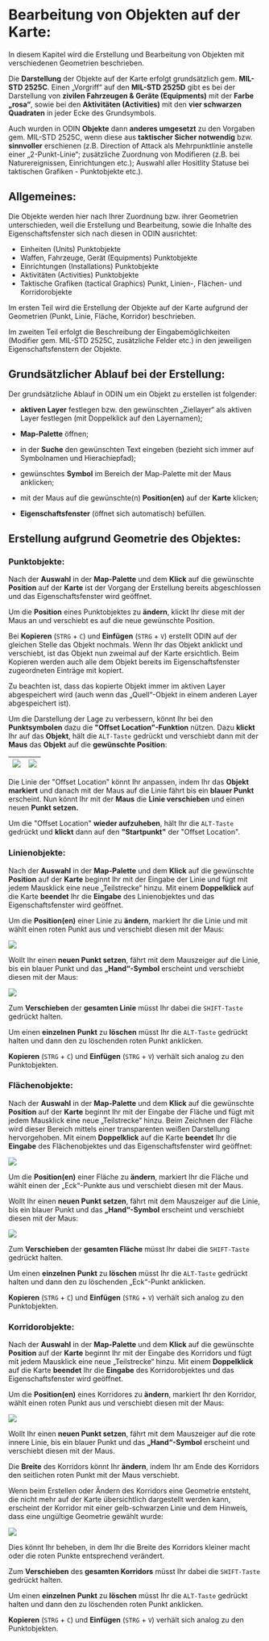  





# **Bearbeitung von Objekten auf der Karte:**



In diesem Kapitel wird die Erstellung und Bearbeitung von Objekten mit verschiedenen Geometrien beschrieben.

Die **Darstellung** der Objekte auf der Karte erfolgt grundsätzlich gem. **MIL-STD 2525C**. Einen „Vorgriff“ auf den **MIL-STD 2525D** gibt es bei der Darstellung von **zivilen Fahrzeugen & Geräte (Equipments)** mit der **Farbe „rosa“**, sowie bei den **Aktivitäten (Activities)** mit den **vier schwarzen Quadraten** in jeder Ecke des Grundsymbols.

Auch wurden in ODIN **Objekte** dann **anderes umgesetzt** zu den Vorgaben gem. MIL-STD 2525C, wenn diese aus **taktischer Sicher notwendig** bzw. **sinnvoller** erschienen (z.B. Direction of Attack als Mehrpunktlinie anstelle einer „2-Punkt-Linie“; zusätzliche Zuordnung von Modifieren (z.B. bei Naturereignissen, Einrichtungen etc.); Auswahl aller Hositlity Statuse bei taktischen Grafiken - Punktobjekte etc.).



## **Allgemeines:**



Die Objekte werden hier nach Ihrer Zuordnung bzw. ihrer Geometrien unterschieden, weil die Erstellung und Bearbeitung, sowie die Inhalte des Eigenschaftsfenster sich nach diesen in ODIN ausrichtet:

- Einheiten (Units)											 Punktobjekte
- Waffen, Fahrzeuge, Gerät (Equipments)    Punktobjekte
- Einrichtungen (Installations) 					   Punktobjekte
- Aktivitäten (Activities) 								   Punktobjekte
- Taktische Grafiken (tactical Graphics) 	   Punkt, Linien-, Flächen- und Korridorobjekte

Im ersten Teil wird die Erstellung der Objekte auf der Karte aufgrund der Geometrien (Punkt, Linie, Fläche, Korridor) beschrieben.

Im zweiten Teil erfolgt die Beschreibung der Eingabemöglichkeiten (Modifier gem. MIL-STD 2525C, zusätzliche Felder etc.) in den jeweiligen Eigenschaftsfenstern der Objekte.



## **Grundsätzlicher Ablauf bei der Erstellung:**



Der grundsätzliche Ablauf in ODIN um ein Objekt zu erstellen ist
folgender:

-   **aktiven Layer** festlegen bzw. den gewünschten „Ziellayer“ als aktiven Layer festlegen (mit Doppelklick auf den Layernamen);
    
- **Map-Palette** öffnen;
- in der **Suche** den gewünschten Text eingeben (bezieht sich immer auf Symbolnamen und Hierachiepfad);
- gewünschtes **Symbol** im Bereich der Map-Palette mit der Maus anklicken;
- mit der Maus auf die gewünschte(n) **Position(en)** auf der **Karte** klicken;
- **Eigenschaftsfenster** (öffnet sich automatisch) befüllen.



## **Erstellung aufgrund Geometrie des Objektes:**



### **Punktobjekte:**



Nach der **Auswahl** in der **Map-Palette** und dem **Klick** auf die gewünschte **Position** auf der **Karte** ist der Vorgang der Erstellung bereits abgeschlossen und das Eigenschaftsfenster wird geöffnet.

Um die **Position** eines Punktobjektes zu **ändern**, klickt Ihr diese mit der Maus an und verschiebt es auf die neue gewünschte Position.

Bei **Kopieren** (`STRG` + `C`) und **Einfügen** (`STRG` + `V`) erstellt ODIN auf der gleichen Stelle das Objekt nochmals. Wenn Ihr das Objekt anklickt und verschiebt, ist das Objekt nun zweimal auf der Karte ersichtlich. Beim Kopieren werden auch alle dem Objekt bereits im Eigenschaftsfenster zugeordneten Einträge mit kopiert.

Zu beachten ist, dass das kopierte Objekt immer im aktiven Layer abgespeichert wird (auch wenn das „Quell“-Objekt in einem anderen Layer abgespeichert ist).



Um die Darstellung der Lage zu verbessern, könnt Ihr bei den **Punktsymbolen** dazu die **"Offset Location"-Funktion** nützen. Dazu **klickt** Ihr auf das **Objekt**, hält die `ALT-Taste` gedrückt und verschiebt dann mit der **Maus** das **Objekt** auf die **gewünschte Position**:

| ![](images/Punktobjekte_Offset_1.png) | ![](images/Punktobjekte_Offset_2.png) |
| :-----------------------------------: | :-----------------------------------: |

Die Linie der "Offset Location" könnt Ihr anpassen, indem Ihr das **Objekt markiert** und danach mit der Maus auf die Linie fährt bis ein **blauer Punkt** erscheint. Nun könnt Ihr mit der **Maus** die **Linie verschieben** und einen neuen **Punkt setzen.**

Um die "Offset Location" **wieder aufzuheben**, hält Ihr die `ALT-Taste` gedrückt und **klickt** dann auf den **"Startpunkt"** der "Offset Location". 



### **Linienobjekte:**



Nach der **Auswahl** in der **Map-Palette** und dem **Klick** auf die gewünschte **Position** auf der **Karte** beginnt Ihr mit der Eingabe der Linie und fügt mit jedem Mausklick eine neue „Teilstrecke“ hinzu. Mit einem **Doppelklick** auf die Karte **beendet** Ihr die **Eingabe** des Linienobjektes und das Eigenschaftsfenster wird geöffnet.

Um die **Position(en)** einer Linie zu **ändern**, markiert Ihr die Linie und mit wählt einen roten Punkt aus und verschiebt diesen mit der Maus:

![](images/Linienobjekte_1.png)



Wollt Ihr einen **neuen Punkt setzen**, fährt mit dem Mauszeiger auf die Linie, bis ein blauer Punkt und das **„Hand“-Symbol** erscheint und verschiebt diesen mit der Maus:

![](images/Linienobjekte_2.png)



Zum **Verschieben** der **gesamten Linie** müsst Ihr dabei die `SHIFT-Taste` gedrückt halten.

Um einen **einzelnen Punkt** zu **löschen** müsst Ihr die `ALT-Taste` gedrückt halten und dann den zu löschenden roten Punkt anklicken.

**Kopieren** (`STRG` + `C`) und **Einfügen** (`STRG` + `V`) verhält sich analog zu den Punktobjekten.



### **Flächenobjekte:**



Nach der **Auswahl** in der **Map-Palette** und dem **Klick** auf die gewünschte **Position** auf der **Karte** beginnt Ihr mit der Eingabe der Fläche und fügt mit jedem Mausklick eine neue „Teilstrecke“ hinzu. Beim Zeichnen der Fläche wird dieser Bereich mittels einer transparenten weißen Darstellung hervorgehoben. Mit einem **Doppelklick** auf die Karte **beendet** Ihr die **Eingabe** des Flächenobjektes und das Eigenschaftsfenster wird geöffnet:

![](images/Flaechenobjekte_1.png)



Um die **Position(en)** einer Fläche zu **ändern**, markiert Ihr die Fläche und wählt einen der „Eck“-Punkte aus und verschiebt diesen mit der Maus.

Wollt Ihr einen **neuen Punkt setzen**, fährt mit dem Mauszeiger auf die Linie, bis ein blauer Punkt und das **„Hand“-Symbol** erscheint und verschiebt diesen mit der Maus:

![](images/Flaechenobjekte_2.png)



Zum **Verschieben** der **gesamten Fläche** müsst Ihr dabei die `SHIFT-Taste` gedrückt halten.

Um einen **einzelnen Punkt** zu **löschen** müsst Ihr die `ALT-Taste` gedrückt halten und dann den zu löschenden „Eck“-Punkt anklicken.

**Kopieren** (`STRG` + `C`) und **Einfügen** (`STRG` + `V`) verhält sich analog zu den Punktobjekten.



### **Korridorobjekte:**



Nach der **Auswahl** in der **Map-Palette** und dem **Klick** auf die gewünschte **Position** auf der **Karte** beginnt Ihr mit der Eingabe des Korridors und fügt mit jedem Mausklick eine neue „Teilstrecke“ hinzu. Mit einem **Doppelklick** auf die Karte **beendet** Ihr die **Eingabe** des Korridorobjektes und das Eigenschaftsfenster wird geöffnet.

Um die **Position(en)** eines Korridores zu **ändern**, markiert Ihr den Korridor, wählt einen roten Punkt aus und verschiebt diesen mit der Maus:

![](images/Korridorobjekte_1.png)



Wollt Ihr einen **neuen Punkt setzen**, fährt mit dem Mauszeiger auf die rote innere Linie, bis ein blauer Punkt und das **„Hand“-Symbol** erscheint und verschiebt diesen mit der Maus.

Die **Breite** des Korridors könnt Ihr **ändern**, indem Ihr am Ende des Korridors den seitlichen roten Punkt mit der Maus verschiebt.



Wenn beim Erstellen oder Ändern des Korridors eine Geometrie entsteht, die nicht mehr auf der Karte übersichtlich dargestellt werden kann, erscheint der Korridor mit einer gelb-schwarzen Linie und dem Hinweis, dass eine ungültige Geometrie gewählt wurde:

![](images/Korridorobjekte_2.png)



Dies könnt Ihr beheben, in dem Ihr die Breite des Korridors kleiner macht oder die roten Punkte entsprechend verändert.



Zum **Verschieben** des **gesamten Korridors** müsst Ihr dabei die `SHIFT-Taste` gedrückt halten.

Um einen **einzelnen Punkt** zu **löschen** müsst Ihr die `ALT-Taste` gedrückt halten und dann den zu löschenden roten Punkt anklicken.

**Kopieren** (`STRG` + `C`) und **Einfügen** (`STRG` + `V`) verhält sich analog zu den Punktobjekten.

